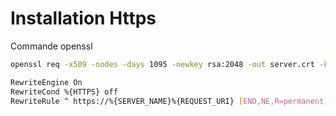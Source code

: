 # Installation Https 

Commande openssl

```bash
openssl req -x509 -nodes -days 1095 -newkey rsa:2048 -out server.crt -keyout server.key
```
```bash
RewriteEngine On
RewriteCond %{HTTPS} off
RewriteRule ^ https://%{SERVER_NAME}%{REQUEST_URI} [END,NE,R=permanent]
```